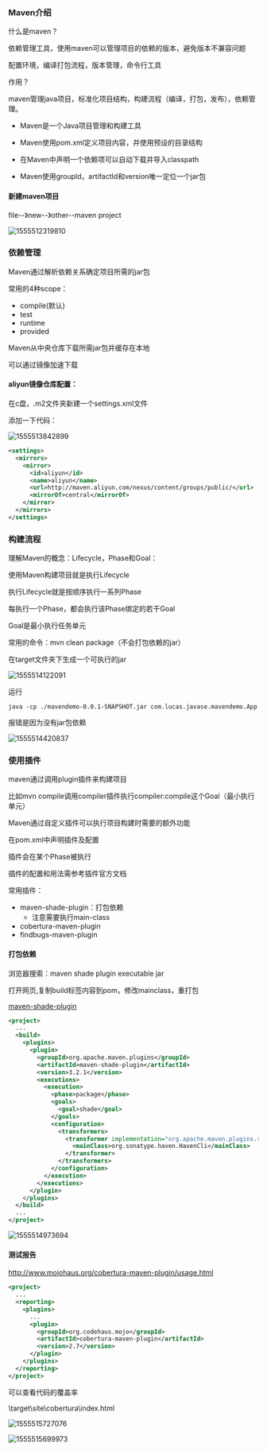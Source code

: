 ### Maven介绍

什么是maven？

依赖管理工具，使用maven可以管理项目的依赖的版本，避免版本不兼容问题

配置环境，编译打包流程，版本管理，命令行工具

作用？

maven管理java项目，标准化项目结构，构建流程（编译，打包，发布），依赖管理。

- Maven是一个Java项目管理和构建工具

- Maven使用pom.xml定义项目内容，并使用预设的目录结构

- 在Maven中声明一个依赖项可以自动下载并导入classpath

- Maven使用groupId，artifactId和version唯一定位一个jar包

#### 新建maven项目

file--》new--》other--maven project

![1555512319810](C:\Users\Administrator\AppData\Roaming\Typora\typora-user-images\1555512319810.png)

### 依赖管理

Maven通过解析依赖关系确定项目所需的jar包

常用的4种scope：

* compile(默认)
* test
* runtime
* provided

Maven从中央仓库下载所需jar包并缓存在本地

可以通过镜像加速下载

#### aliyun镜像仓库配置：

在c盘，.m2文件夹新建一个settings.xml文件

添加一下代码：

![1555513842899](C:\Users\Administrator\AppData\Roaming\Typora\typora-user-images\1555513842899.png)

```xml
<settings>
  <mirrors>
    <mirror>
      <id>aliyun</id>
      <name>aliyun</name>
      <url>http://maven.aliyun.com/nexus/content/groups/public/</url>
      <mirrorOf>central</mirrorOf>
    </mirror>
  </mirrors>
</settings>
```

### 构建流程

理解Maven的概念：Lifecycle，Phase和Goal：

使用Maven构建项目就是执行Lifecycle

执行Lifecycle就是按顺序执行一系列Phase

每执行一个Phase，都会执行该Phase绑定的若干Goal

Goal是最小执行任务单元

常用的命令：mvn clean package（不会打包依赖的jar）

在target文件夹下生成一个可执行的jar

![1555514122091](C:\Users\Administrator\AppData\Roaming\Typora\typora-user-images\1555514122091.png)

运行

```shell
java -cp ./mavendemo-0.0.1-SNAPSHOT.jar com.lucas.javase.mavendemo.App
```

报错是因为没有jar包依赖

![1555514420837](C:\Users\Administrator\AppData\Roaming\Typora\typora-user-images\1555514420837.png)

### 使用插件

maven通过调用plugin插件来构建项目

比如mvn compile调用compiler插件执行compiler:compile这个Goal（最小执行单元）

Maven通过自定义插件可以执行项目构建时需要的额外功能

在pom.xml中声明插件及配置

插件会在某个Phase被执行

插件的配置和用法需参考插件官方文档

常用插件：

* maven-shade-plugin：打包依赖
  * 注意需要执行main-class
* cobertura-maven-plugin
* findbugs-maven-plugin

#### 打包依赖

浏览器搜索：maven shade plugin executable jar

打开网页,复制build标签内容到pom，修改mainclass，重打包

[maven-shade-plugin](http://maven.apache.org/plugins/maven-shade-plugin/examples/executable-jar.html)

```xml
<project>
  ...
  <build>
    <plugins>
      <plugin>
        <groupId>org.apache.maven.plugins</groupId>
        <artifactId>maven-shade-plugin</artifactId>
        <version>3.2.1</version>
        <executions>
          <execution>
            <phase>package</phase>
            <goals>
              <goal>shade</goal>
            </goals>
            <configuration>
              <transformers>
                <transformer implementation="org.apache.maven.plugins.shade.resource.ManifestResourceTransformer">
                  <mainClass>org.sonatype.haven.HavenCli</mainClass>
                </transformer>
              </transformers>
            </configuration>
          </execution>
        </executions>
      </plugin>
    </plugins>
  </build>
  ...
</project>
```

![1555514973694](C:\Users\Administrator\AppData\Roaming\Typora\typora-user-images\1555514973694.png)

#### 测试报告

http://www.mojohaus.org/cobertura-maven-plugin/usage.html

```xml
<project>
  ...  
  <reporting>
    <plugins>
      ...
      <plugin>
        <groupId>org.codehaus.mojo</groupId>
        <artifactId>cobertura-maven-plugin</artifactId>
        <version>2.7</version>
      </plugin>
    </plugins>
  </reporting>
</project>
```

可以查看代码的覆盖率

\target\site\cobertura\index.html

![1555515727076](C:\Users\Administrator\AppData\Roaming\Typora\typora-user-images\1555515727076.png)

![1555515699973](C:\Users\Administrator\AppData\Roaming\Typora\typora-user-images\1555515699973.png)